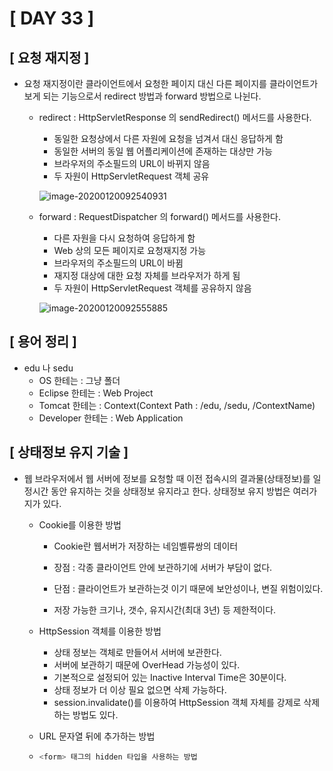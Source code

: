 # [ DAY 33 ]



## [ 요청 재지정 ]

- 요청 재지정이란 클라이언트에서 요청한 페이지 대신 다른 페이지를 클라이언트가 보게 되는 기능으로서 redirect 방법과 forward 방법으로 나뉜다.

  - redirect : HttpServletResponse 의 sendRedirect() 메서드를 사용한다.

    - 동일한 요청상에서 다른 자원에 요청을 넘겨서 대신 응답하게 함
    - 동일한 서버의 동일 웹 어플리케이션에 존재하는 대상만 가능
    - 브라우저의 주소필드의 URL이 바뀌지 않음
    - 두 자원이 HttpServletRequest 객체 공유

    ![image-20200120092540931](C:\Users\student\AppData\Roaming\Typora\typora-user-images\image-20200120092540931.png)

  - forward : RequestDispatcher 의 forward() 메서드를 사용한다.

    - 다른 자원을 다시 요청하여 응답하게 함
    - Web 상의 모든 페이지로 요청재지정 가능
    - 브라우저의 주소필드의 URL이 바뀜
    - 재지정 대상에 대한 요청 자체를 브라우저가 하게 됨
    - 두 자원이 HttpServletRequest 객체를 공유하지 않음

    ![image-20200120092555885](C:\Users\student\AppData\Roaming\Typora\typora-user-images\image-20200120092555885.png)



## [ 용어 정리 ]

- edu 나 sedu
  - OS 한테는 : 그냥 폴더
  - Eclipse 한테는 : Web Project
  - Tomcat 한테는 : Context(Context Path : /edu, /sedu, /ContextName)
  - Developer 한테는 : Web Application





## [ 상태정보 유지 기술 ]

- 웹 브라우저에서 웹 서버에 정보를 요청할 때 이전 접속시의 결과물(상태정보)를 일정시간 동안 유지하는 것을 상태정보 유지라고 한다. 상태정보 유지 방법은 여러가지가 있다.

  

  - Cookie를 이용한 방법

    - Cookie란 웹서버가 저장하는 네임벨류쌍의 데이터

    - 장점 : 각종 클라이언트 안에 보관하기에 서버가 부담이 없다.

    - 단점 : 클라이언트가 보관하는것 이기 때문에 보안성이나, 변질 위험이있다.

    - 저장 가능한 크기나, 갯수, 유지시간(최대 3년) 등 제한적이다.

      

  - HttpSession 객체를 이용한 방법

    - 상태 정보는 객체로 만들어서 서버에 보관한다.
    - 서버에 보관하기 때문에 OverHead 가능성이 있다.
    - 기본적으로 설정되어 있는 Inactive Interval Time은 30분이다.
    - 상태 정보가 더 이상 필요 없으면 삭제 가능하다.
    - session.invalidate()를 이용하여 HttpSession 객체 자체를 강제로 삭제하는 방법도 있다.

    

  - URL 문자열 뒤에 추가하는 방법

    

  - ```javascript
    <form> 태그의 hidden 타입을 사용하는 방법
    ```

    


